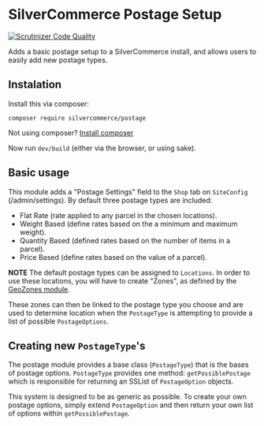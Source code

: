 # SilverCommerce Postage Setup

[![Scrutinizer Code Quality](https://scrutinizer-ci.com/g/silvercommerce/postage/badges/quality-score.png?b=1.0)](https://scrutinizer-ci.com/g/silvercommerce/postage/?branch=1.0)

Adds a basic postage setup to a SilverCommerce install, and allows users to
easily add new postage types.

## Instalation

Install this via composer:

    composer require silvercommerce/postage

Not using composer? [Install composer](https://getcomposer.org/)

Now run `dev/build` (either via the browser, or using sake).

## Basic usage

This module adds a "Postage Settings" field to the `Shop` tab on `SiteConfig`
(/admin/settings). By default three postage types are included:

* Flat Rate (rate applied to any parcel in the chosen locations).
* Weight Based (define rates based on the a minimum and maximum weight).
* Quantity Based (defined rates based on the number of items in a parcel).
* Price Based (define rates based on the value of a parcel).

**NOTE** The default postage types can be assigned to `Locations`. In order to
use these locations, you will have to create "Zones", as defined by the
[GeoZones module](https://github.com/silvercommerce/geozones).

These zones can then be linked to the postage type you choose and are used to
determine location when the `PostageType` is attempting to provide a list of
possible `PostageOptions`.

## Creating new `PostageType`'s

The postage module provides a base class (`PostageType`) that is the bases of
postage options. `PostageType` provides one method: `getPossiblePostage` which 
is responsible for returning an SSList of `PostageOption` objects.

This system is designed to be as generic as possible. To create your own postage
options, simply extend `PostageOption` and then return your own list of options
within `getPossiblePostage`.